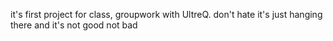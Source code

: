 it's first project for class, groupwork with UltreQ. don't hate it's just hanging there and it's not good not bad
